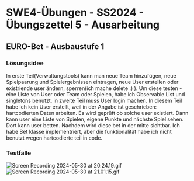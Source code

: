 # **SWE4-Übungen - SS2024 - Übungszettel 5 - Ausarbeitung**

## **EURO-Bet - Ausbaustufe 1**

### **Lösungsidee**
In erste Teil(Verwaltungstools) kann man neue Team hinzufügen, neue Spielpaarung und Spielergebnissen eintragen, neue User erstellen oder existriende user ändern, sperren(ich mache delete :) ). Um diese testen - eine Liste von User oder Team oder Spielen, habe ich Observable List und singletons benutzt. 
in zweite Teil muss User login machen. In diesem Teil habe ich kein User erstellt, weil in der Angabe ist geschrieben: hartcodierten Daten arbeiten. Es wird geprüft ob solche user existiert. Dann kann user eine Liste von Spielen, eigene Punkte und nächste Spiel sehen. Dort kann user betten. Nachdem wird diese bet in der mitte sichtbar.
Ich habe Bet klasse implementriert, aber die funktionalität habe ich nicht benutzt wegen hartcodierte teil in code.

### **Testfälle**
![Screen Recording 2024-05-30 at 20.24.19.gif](Screen%20Recording%202024-05-30%20at%2020.24.19.gif)
![Screen Recording 2024-05-30 at 21.01.15.gif](Screen%20Recording%202024-05-30%20at%2021.01.15.gif)
